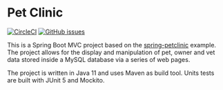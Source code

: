 # Pet Clinic
[![CircleCI](https://circleci.com/gh/Carla-de-Beer/pet-clinic.svg?style=svg)](https://circleci.com/gh/Carla-de-Beer/pet-clinic)
[![GitHub issues](https://img.shields.io/github/issues/Carla-de-Beer/pet-clinic.svg?style=flat-square)](https://github.com/Carla-de-Beer/pet-clinic/issues)


This is a Spring Boot MVC project based on the [spring-petclinic](https://github.com/spring-projects/spring-petclinic) example. The project allows for the display and manipulation of pet, owner and vet data stored inside a MySQL database via a series of web pages.

The project is written in Java 11 and uses Maven as build tool. Units tests are built with JUnit 5 and Mockito.